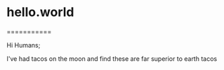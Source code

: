 # hello.world

===========

Hi Humans;

I've had tacos on the moon and find these are far superior to earth tacos
